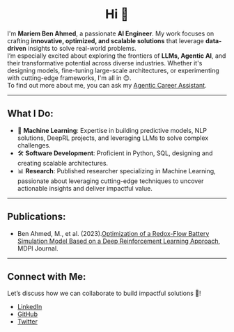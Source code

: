 <h1 align="center">Hi 👋</h1>

I'm **Mariem Ben Ahmed**, a passionate **AI Engineer**. My work focuses on crafting **innovative, optimized, and scalable solutions** that leverage **data-driven** insights to solve real-world problems. <br>
I’m especially excited about exploring the frontiers of **LLMs, Agentic AI**, and their transformative potential across diverse industries. Whether it's designing models, fine-tuning large-scale architectures, or experimenting with cutting-edge frameworks, I'm all in 😊. <br>
To find out more about me, you can ask my [Agentic Career Assistant](https://www.mariembenahmed.com/).

---

## What I Do:

- 🧠 **Machine Learning**: Expertise in building predictive models, NLP solutions, DeepRL projects, and leveraging LLMs to solve complex challenges.<br>
- 🛠 **Software Development**: Proficient in Python, SQL, designing and creating scalable architectures.<br>
- 📊 **Research**: Published researcher specializing in Machine Learning, passionate about leveraging cutting-edge techniques to uncover actionable insights and deliver impactful value.

---

## Publications:
- Ben Ahmed, M., et al. (2023).[Optimization of a Redox-Flow Battery Simulation Model Based on a Deep Reinforcement Learning Approach](https://www.mdpi.com/2313-0105/10/1/8), MDPI Journal.

---

## Connect with Me:

Let’s discuss how we can collaborate to build impactful solutions 🤍!

- [LinkedIn](https://www.linkedin.com/in/mariem-ben-ahmed-2073501b6/)
- [GitHub](https://github.com/MyriamBA)
- [Twitter](https://x.com/myriambenahmed5) 
